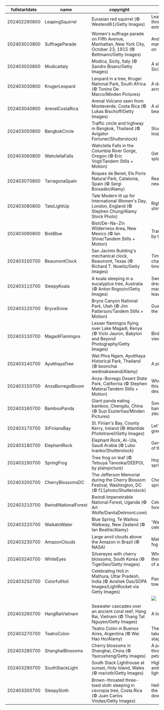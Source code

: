 |fullstartdate|name|copyright|title|image|
|--|--|--|--|--|
202402290800|LeapingSquirrel|Eurasian red squirrel (© Westend61/Getty Images)|Leaping through an extra day|![](/en-US/2024/03/202402290800LeapingSquirrel.jpg)|
202403010800|SuffrageParade|Women's suffrage parade on Fifth Avenue, Manhattan, New York City, October 23, 1915 (© Bettmann/Getty Images)|And the march goes on|![](/en-US/2024/03/202403010800SuffrageParade.jpg)|
202403020800|ModicaItaly|Modica, Sicily, Italy (© Sandro Bisaro/Getty Images)|A slice of Sicily|![](/en-US/2024/03/202403020800ModicaItaly.jpg)|
202403030800|KrugerLeopard|Leopard in a tree, Kruger National Park, South Africa (© Tonino De Marco/Minden Pictures)|A dappled acrobat|![](/en-US/2024/03/202403030800KrugerLeopard.jpg)|
202403040800|ArenalCostaRica|Arenal Volcano seen from Monteverde, Costa Rica (© Lukas Bischoff/Getty Images)|A sleeping beauty|![](/en-US/2024/03/202403040800ArenalCostaRica.jpg)|
202403050800|BangkokCircle|Traffic circle and highway in Bangkok, Thailand (© Avigator Fortuner/Shutterstock)|Stuck in a loop?|![](/en-US/2024/03/202403050800BangkokCircle.jpg)|
202403060800|WahclellaFalls|Wahclella Falls in the Columbia River Gorge, Oregon (© Eric Vogt/Tandem Stills + Motion)|Get your splash on|![](/en-US/2024/03/202403060800WahclellaFalls.jpg)|
202403070800|TarragonaSpain|Roques de Benet, Els Ports Natural Park, Catalonia, Spain (© Sergi Boixader/Alamy)|Reaching new heights|![](/en-US/2024/03/202403070800TarragonaSpain.jpg)|
202403080800|TateLightUp|Tate Modern lit up for International Women's Day, London, England (© Stephen Chung/Alamy Stock Photo)|Right to shine|![](/en-US/2024/03/202403080800TateLightUp.jpg)|
202403090800|BistiBlue|Bisti/De-Na-Zin Wilderness Area, New Mexico (© Ian Shive/Tandem Stills + Motion)|Transformed by time|![](/en-US/2024/03/202403090800BistiBlue.jpg)|
202403100700|BeaumontClock|San Jacinto Building's mechanical clock, Beaumont, Texas (© Richard T. Nowitz/Getty Images)|Time to change the time|![](/en-US/2024/03/202403100700BeaumontClock.jpg)|
202403110700|SleepyKoala|A koala sleeping in a eucalyptus tree, Australia (© Anton Rogozin/Getty Images)|Sweet dreams are made of leaves|![](/en-US/2024/03/202403110700SleepyKoala.jpg)|
202403120700|BryceSnow|Bryce Canyon National Park, Utah (© Jim Patterson/Tandem Stills + Motion)|Guardians of the canyon|![](/en-US/2024/03/202403120700BryceSnow.jpg)|
202403130700|MagadiFlamingos|Lesser flamingos flying over Lake Magadi, Kenya (© Vicki Jauron, Babylon and Beyond Photography/Getty Images)|Bird's-eye view|![](/en-US/2024/03/202403130700MagadiFlamingos.jpg)|
202403140700|AyutthayaTree|Wat Phra Ngam, Ayutthaya Historical Park, Thailand (© boonchai wedmakawand/Alamy)|A piece of pi|![](/en-US/2024/03/202403140700AyutthayaTree.jpg)|
202403150700|AnzaBorregoBloom|Anza-Borrego Desert State Park, California (© Stephen Matera/Tandem Stills + Motion)|Where is this colorful desert?|![](/en-US/2024/03/202403150700AnzaBorregoBloom.jpg)|
202403160700|BambooPanda|Giant panda eating bamboo, Chengdu, China (© Suzi Eszterhas/Minden Pictures)|Somewhat bamboo-zled|![](/en-US/2024/03/202403160700BambooPanda.jpg)|
202403170700|StFiniansBay|St. Finian's Bay, County Kerry, Ireland (© Atlantide Phototravel/Getty Images)|Let's wear green today!|![](/en-US/2024/03/202403170700StFiniansBay.jpg)|
202403180700|ElephantRock|Elephant Rock, Al-Ula, Saudi Arabia (© Lubo Ivanko/Shutterstock)|Gentle giant of the dunes|![](/en-US/2024/03/202403180700ElephantRock.jpg)|
202403190700|SpringFrog|Tree frog on leaf (© Tetsuya Tanooka/DEEPOL by plainpicture)|Hop into spring!|![](/en-US/2024/03/202403190700SpringFrog.jpg)|
202403200700|CherryBlossomsDC|The Jefferson Memorial during the Cherry Blossom Festival, Washington, DC (© f11photo/Shutterstock)|Cherry trees spring to life|![](/en-US/2024/03/202403200700CherryBlossomsDC.jpg)|
202403210700|BwindiNationalForest|Bwindi Impenetrable National Forest, Uganda (© Art Wolfe/DanitaDelimont.com)|Celebrating forests|![](/en-US/2024/03/202403210700BwindiNationalForest.jpg)|
202403220700|WaikatoWater|Blue Spring, Te Waihou Walkway, New Zealand (© Ian Beattie/Alamy)|'Water' we celebrating?|![](/en-US/2024/03/202403220700WaikatoWater.jpg)|
202403230700|AmazonClouds|Large anvil clouds above the Amazon in Brazil (© NASA)|Making a fog-cast|![](/en-US/2024/03/202403230700AmazonClouds.jpg)|
202403240700|WhiteEyes|Silvereyes with cherry blossoms, South Korea (© TigerSeo/Getty Images)|Where are these birds of a feather?|![](/en-US/2024/03/202403240700WhiteEyes.jpg)|
202403250700|ColorfulHoli|Celebrating Holi in Mathura, Uttar Pradesh, India (© Avishek Das/SOPA Images/LightRocket via Getty Images)|Painting the town|![](/en-US/2024/03/202403250700ColorfulHoli.jpg)|
||||![](/en-US/2024/03/.jpg)|
202403260700|HangRaiVietnam|Seawater cascades over an ancient coral reef, Hang Rai, Vietnam (© Thang Tat Nguyen/Getty Images)|A tidal tango|![](/en-US/2024/03/202403260700HangRaiVietnam.jpg)|
202403270700|TeatroColon|Teatro Colón in Buenos Aires, Argentina (© Wei Hao Ho/Alamy)|Theater takes center stage|![](/en-US/2024/03/202403270700TeatroColon.jpg)|
202403280700|ShanghaiBlossoms|Cherry blossoms in Shanghai, China (© Yaorusheng/Getty Images)|A path through the petals|![](/en-US/2024/03/202403280700ShanghaiBlossoms.jpg)|
202403290700|SouthStackLight|South Stack Lighthouse at sunset, Holy Island, Wales (© mariotlr/Getty Images)|High tides and bright lights|![](/en-US/2024/03/202403290700SouthStackLight.jpg)|
202403300700|SleepySloth|Brown-throated three-toed sloth sleeping in cecropia tree, Costa Rica (© Juan Carlos Vindas/Getty Images)|Hello from the upside-down!|![](/en-US/2024/03/202403300700SleepySloth.jpg)|
